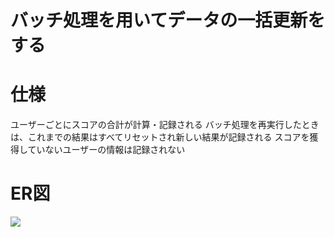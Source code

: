 # バッチ処理を用いてデータの一括更新をする

# 仕様
ユーザーごとにスコアの合計が計算・記録される
バッチ処理を再実行したときは、これまでの結果はすべてリセットされ新しい結果が記録される
スコアを獲得していないユーザーの情報は記録されない


# ER図
![](public/er_diagram.png)
